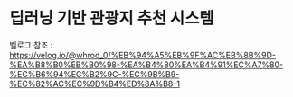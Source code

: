 # 딥러닝 기반 관광지 추천 시스템
벨로그 참조 : https://velog.io/@whrod_0/%EB%94%A5%EB%9F%AC%EB%8B%9D-%EA%B8%B0%EB%B0%98-%EA%B4%80%EA%B4%91%EC%A7%80-%EC%B6%94%EC%B2%9C-%EC%9B%B9-%EC%82%AC%EC%9D%B4%ED%8A%B8-1

